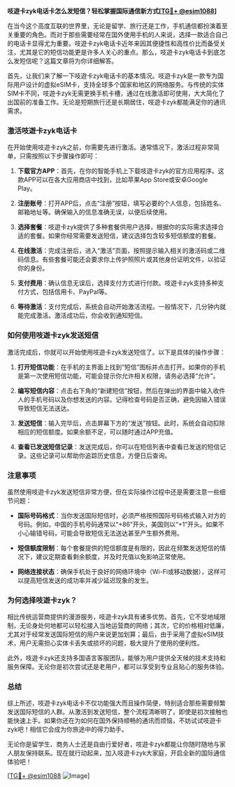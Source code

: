 **吱遊卡zyk电话卡怎么发短信？轻松掌握国际通信新方式[[TG💪+ @esim1088](https://t.me/s/esim1088)]**

在当今这个高度互联的世界里，无论是留学、旅行还是工作，手机通信都扮演着至关重要的角色。而对于那些需要经常在国外使用手机的人来说，选择一款适合自己的电话卡显得尤为重要。吱遊卡zyk电话卡近年来因其便捷性和高性价比而备受关注，尤其是它的短信功能更是许多人关心的重点。那么，吱遊卡zyk电话卡到底怎么发短信呢？这篇文章将为你详细解答。

首先，让我们来了解一下吱遊卡zyk电话卡的基本情况。吱遊卡zyk是一款专为国际用户设计的虚拟eSIM卡，支持全球多个国家和地区的网络服务。与传统的实体SIM卡不同，吱遊卡zyk无需更换手机卡槽，通过在线激活即可使用，大大简化了出国前的准备工作。无论是短期旅行还是长期居住，吱遊卡zyk都能满足你的通讯需求。

### **激活吱遊卡zyk电话卡**

在开始使用吱遊卡zyk之前，你需要先进行激活。通常情况下，激活过程非常简单，只需按照以下步骤操作即可：

1. **下载官方APP**：首先，在你的智能手机上下载吱遊卡zyk的官方应用程序。这款APP可以在各大应用商店中找到，比如苹果App Store或安卓Google Play。

2. **注册账号**：打开APP后，点击“注册”按钮，填写必要的个人信息，包括姓名、邮箱地址等。确保输入的信息准确无误，以便后续使用。

3. **选择套餐**：吱遊卡zyk提供了多种套餐供用户选择，根据你的实际需求选择合适的套餐。如果你经常需要发送短信，建议选择包含较多短信额度的套餐。

4. **在线激活**：完成注册后，进入“激活”页面，按照提示输入相关的激活码或二维码信息。有些套餐可能还会要求你上传护照照片或其他身份证明文件，以验证你的身份。

5. **支付费用**：确认信息无误后，选择支付方式进行付款。吱遊卡zyk支持多种支付方式，包括信用卡、PayPal等。

6. **等待激活**：支付完成后，系统会自动开始激活流程。一般情况下，几分钟内就能完成激活。激活成功后，你会收到通知短信。

### **如何使用吱遊卡zyk发送短信**

激活完成后，你就可以开始使用吱遊卡zyk发送短信了。以下是具体的操作步骤：

1. **打开短信功能**：在手机的主界面上找到“短信”图标并点击打开。如果你的手机是第一次使用短信功能，可能会提示你允许相关权限，请务必选择“允许”。

2. **编写短信内容**：点击右下角的“新建短信”按钮，然后在弹出的界面中输入收件人的手机号码以及你想发送的内容。记得检查号码是否正确，避免因输入错误导致短信无法送达。

3. **发送短信**：输入完毕后，点击屏幕下方的“发送”按钮。此时，系统会自动扣除相应的短信额度。如果余额不足，可以随时通过APP充值。

4. **查看已发送短信记录**：发送完成后，你可以在短信列表中查看已发送的短信记录。这些记录可以帮助你追踪历史信息，方便日后查询。

### **注意事项**

虽然使用吱遊卡zyk发送短信非常方便，但在实际操作过程中还是需要注意一些细节问题：

- **国际号码格式**：当你发送国际短信时，必须严格按照国际号码格式输入对方的号码。例如，中国的手机号码通常以“+86”开头，美国则以“+1”开头。如果不小心输错号码，可能会导致短信无法送达甚至产生额外费用。

- **短信额度限制**：每个套餐提供的短信额度是有限的，因此在频繁发送短信的情况下，建议定期查看剩余额度，并及时充值以免影响正常使用。

- **网络连接状态**：确保手机处于良好的网络环境中（Wi-Fi或移动数据），这样可以提高短信发送的成功率并减少延迟现象的发生。

### **为何选择吱遊卡zyk？**

相比传统运营商提供的漫游服务，吱遊卡zyk具有诸多优势。首先，它不受地域限制，无论身处何地都可以轻松接入当地运营商的网络；其次，它的价格相对低廉，尤其对于经常发送国际短信的用户来说更加划算；最后，由于采用了虚拟eSIM技术，用户无需担心实体卡丢失或损坏的问题，极大提升了使用的便利性。

此外，吱遊卡zyk还支持多国语言客服团队，能够为用户提供全天候的技术支持和服务保障。无论你是初次尝试还是老用户，都可以享受到专业且贴心的服务体验。

### **总结**

综上所述，吱遊卡zyk电话卡不仅功能强大而且操作简便，特别适合那些需要频繁发送国际短信的人群。从激活到发送短信，整个流程清晰明了，即使是初次接触也能快速上手。如果你还在为如何在国外保持顺畅的通讯而烦恼，不妨试试吱遊卡zyk吧！相信它会成为你旅途中的得力助手。

无论你是留学生、商务人士还是自由行爱好者，吱遊卡zyk都能让你随时随地与家人朋友保持联系。现在就行动起来，加入吱遊卡zyk大家庭，开启全新的国际通信体验吧！

[[TG💪+ @esim1088](https://t.me/s/esim1088) ![Image](https://i.postimg.cc/4NQfJmqS/Snipaste-2025-05-13-00-14-12.png)]